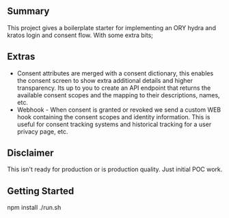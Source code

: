 ## Summary

This project gives a boilerplate starter for implementing an ORY hydra and kratos login and consent flow. With some extra bits;

## Extras

* Consent attributes are merged with a consent dictionary, this enables the consent screen to show extra additional details and higher transparency. Its up to you to create an API endpoint that returns the available consent scopes and the mapping to their descriptions, names, etc.
* Webhook - When consent is granted or revoked we send a custom WEB hook containing the consent scopes and identity information. This is useful for consent tracking systems and historical tracking for a user privacy page, etc.

## Disclaimer

This isn't ready for production or is production quality. Just initial POC work.

## Getting Started

npm install
./run.sh
